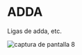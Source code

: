 # ADDA
Ligas de adda, etc.

![captura de pantalla 8](https://user-images.githubusercontent.com/36623141/52858228-de080b00-3129-11e9-8fa0-7180c4b90a80.png)

